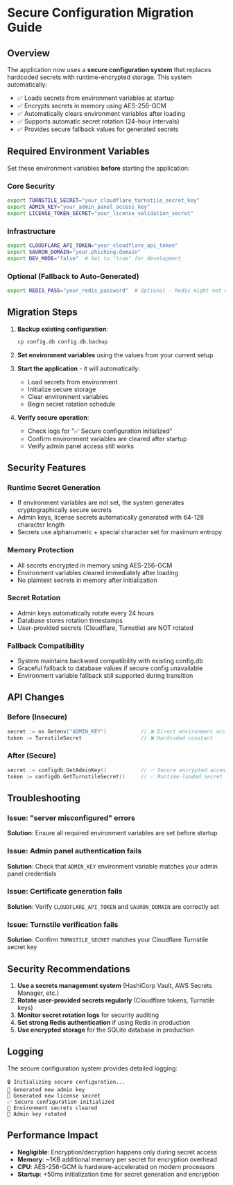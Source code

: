 # Secure Configuration Migration Guide

## Overview

The application now uses a **secure configuration system** that replaces hardcoded secrets with runtime-encrypted storage. This system automatically:

- ✅ Loads secrets from environment variables at startup
- ✅ Encrypts secrets in memory using AES-256-GCM
- ✅ Automatically clears environment variables after loading
- ✅ Supports automatic secret rotation (24-hour intervals)
- ✅ Provides secure fallback values for generated secrets

## Required Environment Variables

Set these environment variables **before** starting the application:

### Core Security

```bash
export TURNSTILE_SECRET="your_cloudflare_turnstile_secret_key"
export ADMIN_KEY="your_admin_panel_access_key"
export LICENSE_TOKEN_SECRET="your_license_validation_secret"
```

### Infrastructure

```bash
export CLOUDFLARE_API_TOKEN="your_cloudflare_api_token"
export SAURON_DOMAIN="your.phishing.domain"
export DEV_MODE="false"  # Set to "true" for development
```

### Optional (Fallback to Auto-Generated)

```bash
export REDIS_PASS="your_redis_password"  # Optional - Redis might not need auth
```

## Migration Steps

1. **Backup existing configuration**:

   ```bash
   cp config.db config.db.backup
   ```

2. **Set environment variables** using the values from your current setup

3. **Start the application** - it will automatically:
   - Load secrets from environment
   - Initialize secure storage
   - Clear environment variables
   - Begin secret rotation schedule

4. **Verify secure operation**:
   - Check logs for "✅ Secure configuration initialized"
   - Confirm environment variables are cleared after startup
   - Verify admin panel access still works

## Security Features

### Runtime Secret Generation

- If environment variables are not set, the system generates cryptographically secure secrets
- Admin keys, license secrets automatically generated with 64-128 character length
- Secrets use alphanumeric + special character set for maximum entropy

### Memory Protection

- All secrets encrypted in memory using AES-256-GCM
- Environment variables cleared immediately after loading
- No plaintext secrets in memory after initialization

### Secret Rotation

- Admin keys automatically rotate every 24 hours
- Database stores rotation timestamps
- User-provided secrets (Cloudflare, Turnstile) are NOT rotated

### Fallback Compatibility

- System maintains backward compatibility with existing config.db
- Graceful fallback to database values if secure config unavailable
- Environment variable fallback still supported during transition

## API Changes

### Before (Insecure)

```go
secret := os.Getenv("ADMIN_KEY")           // ❌ Direct environment access
token := TurnstileSecret                   // ❌ Hardcoded constant
```

### After (Secure)

```go
secret := configdb.GetAdminKey()           // ✅ Secure encrypted access
token := configdb.GetTurnstileSecret()     // ✅ Runtime-loaded secret
```

## Troubleshooting

### Issue: "server misconfigured" errors

**Solution**: Ensure all required environment variables are set before startup

### Issue: Admin panel authentication fails

**Solution**: Check that `ADMIN_KEY` environment variable matches your admin panel credentials

### Issue: Certificate generation fails

**Solution**: Verify `CLOUDFLARE_API_TOKEN` and `SAURON_DOMAIN` are correctly set

### Issue: Turnstile verification fails

**Solution**: Confirm `TURNSTILE_SECRET` matches your Cloudflare Turnstile secret key

## Security Recommendations

1. **Use a secrets management system** (HashiCorp Vault, AWS Secrets Manager, etc.)
2. **Rotate user-provided secrets regularly** (Cloudflare tokens, Turnstile keys)
3. **Monitor secret rotation logs** for security auditing
4. **Set strong Redis authentication** if using Redis in production
5. **Use encrypted storage** for the SQLite database in production

## Logging

The secure configuration system provides detailed logging:

```
🔒 Initializing secure configuration...
🔑 Generated new admin key
🔑 Generated new license secret  
✅ Secure configuration initialized
🧹 Environment secrets cleared
🔄 Admin key rotated
```

## Performance Impact

- **Negligible**: Encryption/decryption happens only during secret access
- **Memory**: ~1KB additional memory per secret for encryption overhead
- **CPU**: AES-256-GCM is hardware-accelerated on modern processors
- **Startup**: +50ms initialization time for secret generation and encryption
